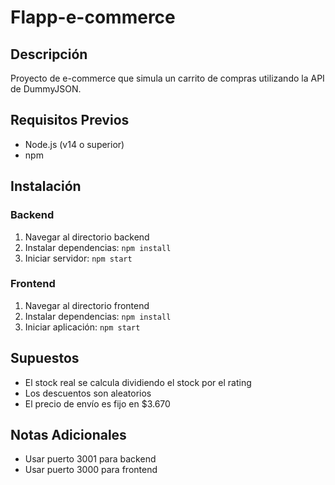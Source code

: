 # Flapp-e-commerce

## Descripción
Proyecto de e-commerce que simula un carrito de compras utilizando la API de DummyJSON.

## Requisitos Previos
- Node.js (v14 o superior)
- npm

## Instalación

### Backend
1. Navegar al directorio backend
2. Instalar dependencias: `npm install`
3. Iniciar servidor: `npm start`

### Frontend
1. Navegar al directorio frontend
2. Instalar dependencias: `npm install`
3. Iniciar aplicación: `npm start`

## Supuestos
- El stock real se calcula dividiendo el stock por el rating
- Los descuentos son aleatorios
- El precio de envío es fijo en $3.670

## Notas Adicionales
- Usar puerto 3001 para backend
- Usar puerto 3000 para frontend